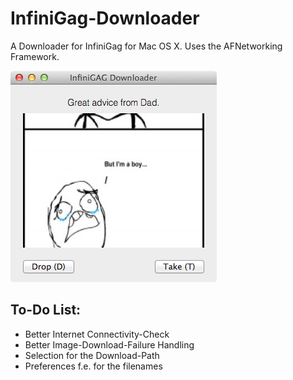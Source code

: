 InfiniGag-Downloader
====================

A Downloader for InfiniGag for Mac OS X. Uses the AFNetworking Framework.

![image](screenshot.jpg)

## To-Do List:
* Better Internet Connectivity-Check
* Better Image-Download-Failure Handling
* Selection for the Download-Path
* Preferences f.e. for the filenames